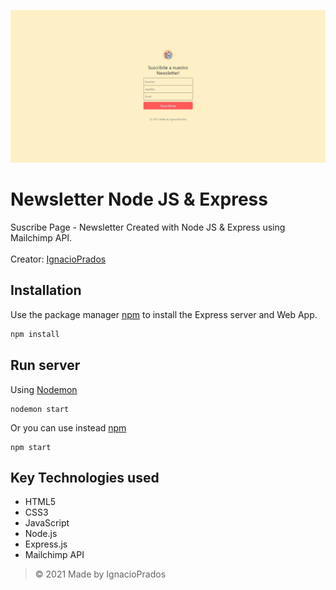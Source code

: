 ![banner](https://raw.githubusercontent.com/IgnacioPrados/Newsletter-NodeJS/master/public/images/preview.JPG)
# Newsletter Node JS & Express
Suscribe Page - Newsletter Created with Node JS & Express using Mailchimp API.
<br><br>
Creator: [IgnacioPrados](https://github.com/IgnacioPrados)
 
 ## Installation

Use the package manager [npm](https://www.npmjs.com/) to install the Express server and Web App.

```bash
npm install
```
 ## Run server
 Using [Nodemon](https://www.npmjs.com/package/nodemon)
 ```
 nodemon start
 ```
Or you can use instead [npm](https://www.npmjs.com/)
 ```
 npm start
 ```

## Key Technologies used
- HTML5
- CSS3
- JavaScript
- Node.js
- Express.js
- Mailchimp API

> © 2021 Made by IgnacioPrados

